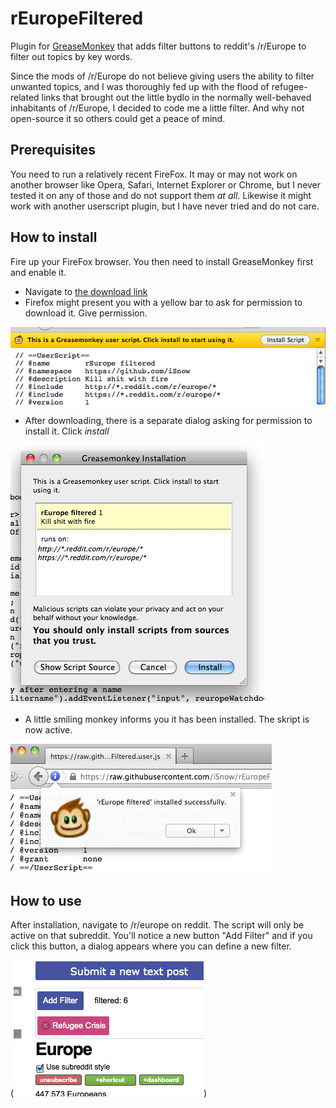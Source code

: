# rEuropeFiltered
Plugin for [GreaseMonkey](https://en.wikipedia.org/wiki/Greasemonkey) that adds filter buttons to reddit's /r/Europe to filter out topics by key words. 

Since the mods of /r/Europe do not believe giving users the ability to filter unwanted topics, and I was thoroughly fed up with the flood of refugee-related links that brought out the little bydlo in the normally well-behaved inhabitants of /r/Europe, I decided to code me a little filter. And why not open-source it so others could get a peace of mind.

## Prerequisites
You need to run a relatively recent FireFox. It may or may not work on another browser like Opera, Safari, Internet Explorer or Chrome, but I never tested it on any of those and do not support them *at all*. Likewise it might work with another userscript plugin, but I have never tried and do not care.

## How to install
Fire up your FireFox browser. You then need to install GreaseMonkey first and enable it. 

- Navigate to [the download link](https://raw.githubusercontent.com/iSnow/rEuropeFiltered/master/rEuropeFiltered.user.js)
- Firefox might present you with a yellow bar to ask for permission to download it. Give permission.

![Screenshot](/images/install02.png)

- After downloading, there is a separate dialog asking for permission to install it. Click *install*
 
![Screenshot](/images/install03.png)

- A little smiling monkey informs you it has been installed. The skript is now active.

![Screenshot](/images/install05.png)

## How to use
After installation, navigate to /r/europe on reddit. The script will only be active on that subreddit. You'll notice a new button "Add Filter" and if you click this button, a dialog appears where you can define a new filter.

(![Screenshot](/images/inaction.png)) 
